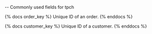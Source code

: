 -- Commonly used fields for tpch

{% docs order_key %}
Unique ID of an order. 
{% enddocs %}

{% docs customer_key %}
Unique ID of a customer.
{% enddocs %}